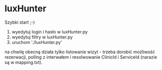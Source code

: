 # luxHunter

Szybki start ;-)

1. wyedytuj login i hasło w luxHunter.py
2. wyedytuj filtry w luxHunter.py
3. uruchom './luxHunter.py'

na chwilę obecną działa tylko listowanie wizyt - trzeba dorobić możliwość rezerwacji, polling z interwałem i resolwowanie ClinicId i ServiceId (narazie są w mapping.txt).

